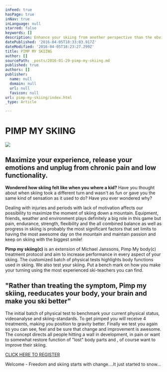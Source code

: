 ```yaml
---
inFeed: true
hasPage: true
inNav: true
inLanguage: null
starred: false
keywords: []
description: Enhance your skiing from another perspective than the obvious
datePublished: '2016-04-05T18:33:03.917Z'
dateModified: '2016-04-05T18:23:27.299Z'
title: PIMP MY SKIING
author: []
sourcePath: _posts/2016-01-29-pimp-my-skiing.md
published: true
authors: []
publisher:
  name: null
  domain: null
  url: null
  favicon: null
url: pimp-my-skiing/index.html
_type: Article

---
```

# PIMP MY SKIING
![](https://s3-us-west-2.amazonaws.com/the-grid-img/p/9a50e90b01197bf1c2e2a4e28362b4f9a6847f0c.jpg)

## Maximize your experience, release your emotions and unplug from chronic pain and low functionality.

**Wondered how skiing felt like when you where a kid?** Have you thought about when skiing took a different turn and wasn't as fun or gave you the same kind of sensation as it used to do? Have you ever wondered why?

Dealing with injuries and periods with lack of motivation affects our possibility to maximize the moment of skiing down a mountain. Equipment, friends, weather and environment plays definitely a big role in this game but pain, endurance, strength, flexibility and the all combined balance as well as progress in skiing is probably the most significant factors that set limits to having the most awesome day on the mountain and maintain passion and keep on skiing with the biggest smile!

**Pimp my skiing(c)** is an extension of Michael Janssons, Pimp My body(c) treatment protocol and aim to increase performance in every aspect of your skiing. The customized batch of physical tests highlights body functions used in skiing. We also test your skiing. Put a bench mark on how you make your turning using the most experienced ski-teachers you can find. 

## "Rather than treating the symptom, Pimp my skiing, reeducates your body, your brain and make you ski better"

The initial batch of physical test to benchmark your current physical status, videoanalyse and skiing-standards. To get pimped you will receive 4 treatments, making you position to gravity better. Finally we test you again so you can see, feel and be sure that change and improvement is awesome. The concept directs all people hitting a wall in development, in pain or want to somewhat restore function of "lost" body parts and , of course want to improve their skiing.

[CLICK HERE TO REGISTER][0]

Welcome - Freedom and skiing starts with change....It just started to snow...

[0]: https://podio.com/webforms/14208298/953185